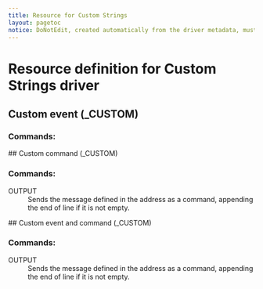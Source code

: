 ```yaml
---
title: Resource for Custom Strings
layout: pagetoc
notice: DoNotEdit, created automatically from the driver metadata, must be updated on the driver itself
---
```

# Resource definition for Custom Strings driver
## Custom event (_CUSTOM)

### Commands: 

<dl>

</dl>
## Custom command (_CUSTOM)

### Commands: 

<dl>

<dt>OUTPUT</dt><dd>Sends the message defined in the address as a command, appending the end of line if it is not empty.</dd>
</dl>
## Custom event and command (_CUSTOM)

### Commands: 

<dl>

<dt>OUTPUT</dt><dd>Sends the message defined in the address as a command, appending the end of line if it is not empty.</dd>
</dl>
